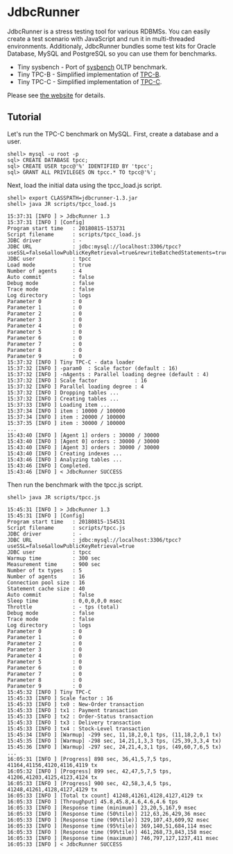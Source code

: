 # JdbcRunner

JdbcRunner is a stress testing tool for various RDBMSs.
You can easily create a test scenario with JavaScript and run it in multi-threaded environments.
Additionaly, JdbcRunner bundles some test kits for Oracle Database, MySQL and PostgreSQL so you can use them for benchmarks.

- Tiny sysbench - Port of [sysbench](https://github.com/akopytov/sysbench) OLTP benchmark.
- Tiny TPC-B - Simplified implementation of [TPC-B](http://www.tpc.org/tpcb/default.asp).
- Tiny TPC-C - Simplified implementation of [TPC-C](http://www.tpc.org/tpcc/default.asp).

Please see [the website](https://dbstudy.info/jdbcrunner/) for details.

## Tutorial

Let's run the TPC-C benchmark on MySQL.
First, create a database and a user.

    shell> mysql -u root -p
    sql> CREATE DATABASE tpcc;
    sql> CREATE USER tpcc@'%' IDENTIFIED BY 'tpcc';
    sql> GRANT ALL PRIVILEGES ON tpcc.* TO tpcc@'%';

Next, load the initial data using the tpcc_load.js script.

    shell> export CLASSPATH=jdbcrunner-1.3.jar
    shell> java JR scripts/tpcc_load.js

    15:37:31 [INFO ] > JdbcRunner 1.3
    15:37:31 [INFO ] [Config]
    Program start time   : 20180815-153731
    Script filename      : scripts/tpcc_load.js
    JDBC driver          : -
    JDBC URL             : jdbc:mysql://localhost:3306/tpcc?useSSL=false&allowPublicKeyRetrieval=true&rewriteBatchedStatements=true
    JDBC user            : tpcc
    Load mode            : true
    Number of agents     : 4
    Auto commit          : false
    Debug mode           : false
    Trace mode           : false
    Log directory        : logs
    Parameter 0          : 0
    Parameter 1          : 0
    Parameter 2          : 0
    Parameter 3          : 0
    Parameter 4          : 0
    Parameter 5          : 0
    Parameter 6          : 0
    Parameter 7          : 0
    Parameter 8          : 0
    Parameter 9          : 0
    15:37:32 [INFO ] Tiny TPC-C - data loader
    15:37:32 [INFO ] -param0  : Scale factor (default : 16)
    15:37:32 [INFO ] -nAgents : Parallel loading degree (default : 4)
    15:37:32 [INFO ] Scale factor            : 16
    15:37:32 [INFO ] Parallel loading degree : 4
    15:37:32 [INFO ] Dropping tables ...
    15:37:32 [INFO ] Creating tables ...
    15:37:33 [INFO ] Loading item ...
    15:37:34 [INFO ] item : 10000 / 100000
    15:37:34 [INFO ] item : 20000 / 100000
    15:37:35 [INFO ] item : 30000 / 100000
    ...
    15:43:40 [INFO ] [Agent 1] orders : 30000 / 30000
    15:43:40 [INFO ] [Agent 0] orders : 30000 / 30000
    15:43:40 [INFO ] [Agent 3] orders : 30000 / 30000
    15:43:40 [INFO ] Creating indexes ...
    15:43:46 [INFO ] Analyzing tables ...
    15:43:46 [INFO ] Completed.
    15:43:46 [INFO ] < JdbcRunner SUCCESS

Then run the benchmark with the tpcc.js script.

    shell> java JR scripts/tpcc.js

    15:45:31 [INFO ] > JdbcRunner 1.3
    15:45:31 [INFO ] [Config]
    Program start time   : 20180815-154531
    Script filename      : scripts/tpcc.js
    JDBC driver          : -
    JDBC URL             : jdbc:mysql://localhost:3306/tpcc?useSSL=false&allowPublicKeyRetrieval=true
    JDBC user            : tpcc
    Warmup time          : 300 sec
    Measurement time     : 900 sec
    Number of tx types   : 5
    Number of agents     : 16
    Connection pool size : 16
    Statement cache size : 40
    Auto commit          : false
    Sleep time           : 0,0,0,0,0 msec
    Throttle             : - tps (total)
    Debug mode           : false
    Trace mode           : false
    Log directory        : logs
    Parameter 0          : 0
    Parameter 1          : 0
    Parameter 2          : 0
    Parameter 3          : 0
    Parameter 4          : 0
    Parameter 5          : 0
    Parameter 6          : 0
    Parameter 7          : 0
    Parameter 8          : 0
    Parameter 9          : 0
    15:45:32 [INFO ] Tiny TPC-C
    15:45:33 [INFO ] Scale factor : 16
    15:45:33 [INFO ] tx0 : New-Order transaction
    15:45:33 [INFO ] tx1 : Payment transaction
    15:45:33 [INFO ] tx2 : Order-Status transaction
    15:45:33 [INFO ] tx3 : Delivery transaction
    15:45:33 [INFO ] tx4 : Stock-Level transaction
    15:45:34 [INFO ] [Warmup] -299 sec, 11,18,2,0,1 tps, (11,18,2,0,1 tx)
    15:45:35 [INFO ] [Warmup] -298 sec, 14,21,1,3,3 tps, (25,39,3,3,4 tx)
    15:45:36 [INFO ] [Warmup] -297 sec, 24,21,4,3,1 tps, (49,60,7,6,5 tx)
    ...
    16:05:31 [INFO ] [Progress] 898 sec, 36,41,5,7,5 tps, 41164,41156,4120,4116,4119 tx
    16:05:32 [INFO ] [Progress] 899 sec, 42,47,5,7,5 tps, 41206,41203,4125,4123,4124 tx
    16:05:33 [INFO ] [Progress] 900 sec, 42,58,3,4,5 tps, 41248,41261,4128,4127,4129 tx
    16:05:33 [INFO ] [Total tx count] 41248,41261,4128,4127,4129 tx
    16:05:33 [INFO ] [Throughput] 45.8,45.8,4.6,4.6,4.6 tps
    16:05:33 [INFO ] [Response time (minimum)] 23,20,5,167,9 msec
    16:05:33 [INFO ] [Response time (50%tile)] 212,63,26,429,36 msec
    16:05:33 [INFO ] [Response time (90%tile)] 329,107,43,609,92 msec
    16:05:33 [INFO ] [Response time (95%tile)] 369,140,51,684,114 msec
    16:05:33 [INFO ] [Response time (99%tile)] 461,268,73,843,158 msec
    16:05:33 [INFO ] [Response time (maximum)] 746,797,127,1237,411 msec
    16:05:33 [INFO ] < JdbcRunner SUCCESS
